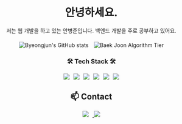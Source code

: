 <div align='center' style="margin-bottom: 20px;">
  <h1>안녕하세요.</h1>
  <p>저는 웹 개발을 하고 있는 안병준입니다. 백엔드 개발을 주로 공부하고 있어요.</p>
</div>

<div align='center' style="margin-bottom: 20px;">
  <img src="https://github-readme-stats.vercel.app/api?username=dksqodwns" alt="Byeongjun's GitHub stats" style="margin-right: 10px;"/>
  <img src="http://mazassumnida.wtf/api/v2/generate_badge?boj=abj13" alt="Baek Joon Algorithm Tier"/>
</div>

<div align="center" style="margin-bottom: 20px;">
  <h3>🛠 Tech Stack 🛠</h3>
  <div style="display: flex; justify-content: center; gap: 10px;">
    <img src="https://img.shields.io/badge/Python-3766AB?style=flat-square&logo=Python&logoColor=white"/>
    <img src="https://img.shields.io/badge/Node.js-339933?style=flat-square&logo=Node.js&logoColor=white"/>
    <img src="https://img.shields.io/badge/Nest.js-E0234E?style=flat-square&logo=Nest.js&logoColor=white"/>
    <img src="https://img.shields.io/badge/React-61DAFB?style=flat-square&logo=React&logoColor=white"/>
    <img src="https://img.shields.io/badge/SpringBoot-6DB33F?style=flat-square&logo=SpringBoot&logoColor=white"/>
    <img src="https://img.shields.io/badge/Ubuntu-E95420?style=flat-square&logo=Ubuntu&logoColor=white"/>
  </div>
</div>

<div align="center" style="margin-bottom: 20px;">
  <h2>📫 Contact</h2>
  <a href="https://blog.naver.com/abj13" target="_blank">
    <img src="https://img.shields.io/badge/Blog-03C75A?style=flat-square&logo=Blog&logoColor=white" style="margin-right: 10px;"/>
  </a>
  <a href="https://www.instagram.com/dksqodwns" target="_blank">
    <img src="https://img.shields.io/badge/Instagram-E4405F?style=flat-square&logo=Instagram&logoColor=white"/>
  </a>
</div>

